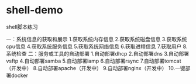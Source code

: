 # shell-demo
shell脚本练习

一：系统信息的获取和展示
1.获取系统内存信息
2.获取系统磁盘信息
3.获取系统cpu信息
4.获取系统服务信息
5.获取系统网络信息
6.获取进程信息
7.获取用户
8.系统检查
二：服务或工具的自动部署
1.自动部署dhcp
2.自动部署dns
3.自动部署vsftp
4.自动部署samba
5.自动部署lamp
6.自动部署rsync
7.自动部署tomcat（开发中）
8.自动部署apache（开发中）
9.自动部署nginx（开发中）
10.一键部署docker
